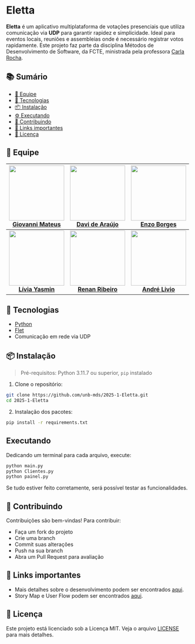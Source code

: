# Eletta

**Eletta** é um aplicativo multiplataforma de votações presenciais que utiliza comunicação via **UDP** para garantir rapidez e simplicidade. Ideal para eventos locais, reuniões e assembleias onde é necessário registrar votos rapidamente. Este projeto faz parte da disciplina Métodos de Desenvolvimento de Software, da FCTE, ministrada pela professora [Carla Rocha](https://github.com/RochaCarla).

## 📚 Sumário

- [👥 Equipe](#-equipe)
- [🚀 Tecnologias](#-tecnologias)
- [📦 Instalação](#-instalação)
- [⚙️ Executando](#executando)
- [🤝 Contribuindo](#-contribuindo)
- [🔗 Links importantes](#-links-importantes)
- [📄 Licença](#-licença)

## 👥 Equipe

| <img src="https://avatars.githubusercontent.com/u/191532479?v=4" width="150">  <br> [**Giovanni Mateus**](https://github.com/GiovanniMateus) | <img src="https://avatars.githubusercontent.com/u/84422077?v=4" width="150">  <br> [**Davi de Araújo**](https://github.com/daviaraujobr) | <img src="https://avatars.githubusercontent.com/u/198164711?v=4" width="150">  <br> [**Enzo Borges**](https://github.com/enzo-fb) |
| :---------: | :---------: | :---------: |
| <img src="https://avatars.githubusercontent.com/u/108472844?v=4" width="150">  <br> [**Lívia Yasmin**](https://github.com/LiviaYasmin) | <img src="https://avatars.githubusercontent.com/u/145588777?v=4" width="150">  <br> [**Renan Ribeiro**](https://github.com/rsribeiro1) | <img src="https://avatars.githubusercontent.com/u/181674474?v=4" width="150">  <br> [**André Livio**](https://github.com/AndreLivio) |

## 🚀 Tecnologias

- [Python](https://www.python.org/)
- [Flet](https://flet.dev/)
- Comunicação em rede via UDP

## 📦 Instalação

> Pré-requisitos: Python 3.11.7 ou superior, `pip` instalado

1. Clone o repositório:

```bash
git clone https://github.com/unb-mds/2025-1-Eletta.git
cd 2025-1-Eletta
```
2. Instalação dos pacotes:
```bash
pip install -r requirements.txt
```
## Executando
Dedicando um terminal para cada arquivo, execute:
```bash
python main.py
python Clientes.py
python painel.py
```
Se tudo estiver feito corretamente, será possível testar as funcionalidades.
## 🤝 Contribuindo

Contribuições são bem-vindas! Para contribuir:

- Faça um fork do projeto  
- Crie uma branch  
- Commit suas alterações   
- Push na sua branch   
- Abra um Pull Request para avaliação

## 🔗 Links importantes
- Mais detalhes sobre o desenvolvimento podem ser encontrados [aqui](https://unb-mds.github.io/2025-1-Eletta/).
- Story Map e User Flow podem ser encontrados [aqui](https://miro.com/app/board/uXjVIJOVs_Y=/).
## 📄 Licença

Este projeto está licenciado sob a Licença MIT. Veja o arquivo [LICENSE](https://github.com/unb-mds/2025-1-Eletta/blob/main/LICENSE) para mais detalhes.
